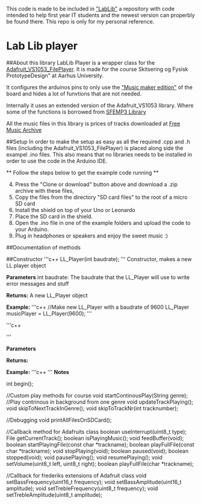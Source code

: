
This code is made to be included in ["LabLib"](https://github.com/LabToolsAU/LabLib) a repository with code intended to help first year IT students and the newest version can properbly be found there. This repo is only for my personal reference.

# Lab Lib player

##About this library
LabLib Player is a wrapper class for the [Adafruit_VS1053_FilePlayer](https://github.com/adafruit/Adafruit_VS1053_Library). It is made for the course Skitsering og Fysisk PrototypeDesign" at Aarhus University.

It configures the arduinos pins to only use the ["Music maker edition"](https://www.adafruit.com/product/1788) of the board and hides a lot of funvtions that are not needed.

Internally it uses an extended version of the Adafruit_VS1053 library. Where some of the functions is borrowed from [SFEMP3 Library](https://github.com/madsci1016/Sparkfun-MP3-Player-Shield-Arduino-Library)

All the music files in this library is prices of tracks downloaded at [Free Music Archive](http://freemusicarchive.org)

##Setup
In order to make the setup as easy as all the required .cpp and .h files (including the Adafruit_VS1053_FilePlayer) is placed along side the exampel .ino files. This also means that no libraries needs to be installed in order to use the code in the Arduino IDE.

** Follow the steps below to get the example code running **

4. Press the "Clone or download" button above and download a .zip archive with these files,
1. Copy the files from the directory "SD card files" to the root of a micro SD card
9. Install the shield on top of your Uno or Leonardo
2. Place the SD card in the shield.
5. Open the .ino file in one of the example folders and upload the code to your Arduino.
9. Plug in headphones or speakers and enjoy the sweet music :)


##Documentation of methods

##Constructor
'''c++
LL_Player(int baudrate);
'''
Constructor, makes a new LL player object

**Parameters**
int baudrate: The baudrate that the LL_Player will use to write error messages and stuff

**Returns:**
A new LL_Player object

**Example:**
'''c++
//Make new LL_Player with a baudrate of 9600
LL_Player musicPlayer = LL_Player(9600);
'''


'''c++

'''

**Parameters**

**Returns:**

**Example:**
'''c++
'''
**Notes**

int begin();

//Custom play methods for course
void startContinousPlay(String genre); //Play contrinous in background from one genre
void updateTrackPlaying();
void skipToNextTrackInGenre();
void skipToTrackNr(int tracknumber);


//Debugging
void printAllFilesOnSDCard();

//Callback method for Adafruits class
boolean useInterrupt(uint8_t type);
File getCurrentTrack();
boolean isPlayingMusic();
void feedBuffer(void);
boolean startPlayingFile(const char *trackname);
boolean playFullFile(const char *trackname);
void stopPlaying(void);
boolean paused(void);
boolean stopped(void);
void pausePlaying();
void resumePlaying();
void setVolume(uint8_t left, uint8_t right);
boolean playFullFile(char *trackname);

//Callback for frederiks extensions of Adafruit class
void setBassFrequency(uint16_t frequency);
void setBassAmplitude(uint16_t amplitude);
void setTrebleFrequency(uint8_t frequency);
void setTrebleAmplitude(uint8_t amplitude);
